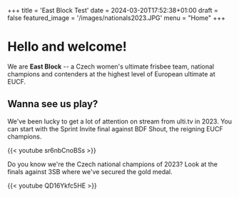 +++
title = 'East Block Test'
date = 2024-03-20T17:52:38+01:00
draft = false
featured_image = '/images/nationals2023.JPG'
menu = "Home"
+++

<!-- # East Block Test Website -->

# Hello and welcome!

We are **East Block** -- a Czech women's ultimate frisbee team, national champions and contenders at the highest level of European ultimate at EUCF.

## Wanna see us play?

We've been lucky to get a lot of attention on stream from ulti.tv in 2023. You can start with the Sprint Invite final against BDF Shout, the reigning EUCF champions.

{{< youtube sr6nbCnoBSs >}}

Do you know we're the Czech national champions of 2023? Look at the finals against 3SB where we've secured the gold medal.

{{< youtube QD16Ykfc5HE >}}